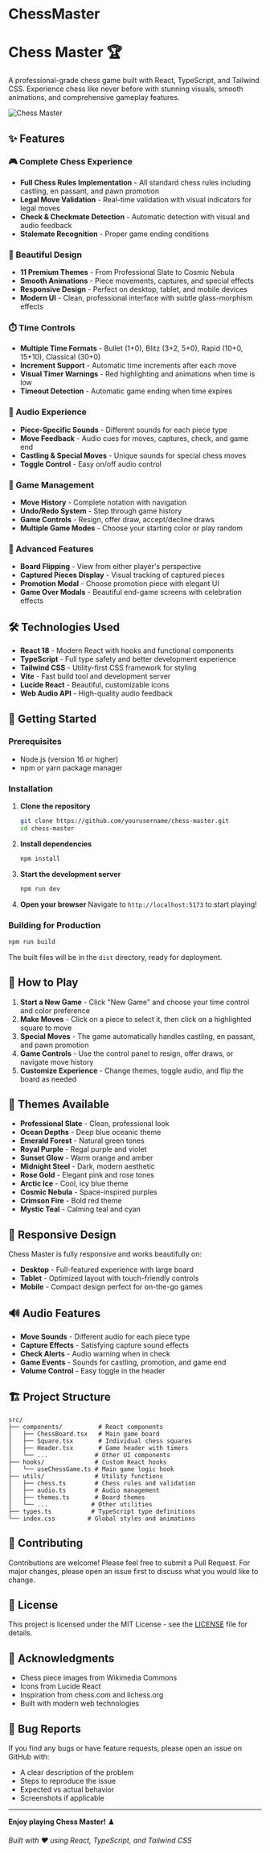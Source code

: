 # ChessMaster
# Chess Master 🏆

A professional-grade chess game built with React, TypeScript, and Tailwind CSS. Experience chess like never before with stunning visuals, smooth animations, and comprehensive gameplay features.

![Chess Master](https://images.unsplash.com/photo-1606092195730-5d7b9af1efc5?w=800&h=400&fit=crop&crop=center)

## ✨ Features

### 🎮 Complete Chess Experience
- **Full Chess Rules Implementation** - All standard chess rules including castling, en passant, and pawn promotion
- **Legal Move Validation** - Real-time validation with visual indicators for legal moves
- **Check & Checkmate Detection** - Automatic detection with visual and audio feedback
- **Stalemate Recognition** - Proper game ending conditions

### 🎨 Beautiful Design
- **11 Premium Themes** - From Professional Slate to Cosmic Nebula
- **Smooth Animations** - Piece movements, captures, and special effects
- **Responsive Design** - Perfect on desktop, tablet, and mobile devices
- **Modern UI** - Clean, professional interface with subtle glass-morphism effects

### ⏱️ Time Controls
- **Multiple Time Formats** - Bullet (1+0), Blitz (3+2, 5+0), Rapid (10+0, 15+10), Classical (30+0)
- **Increment Support** - Automatic time increments after each move
- **Visual Timer Warnings** - Red highlighting and animations when time is low
- **Timeout Detection** - Automatic game ending when time expires

### 🎵 Audio Experience
- **Piece-Specific Sounds** - Different sounds for each piece type
- **Move Feedback** - Audio cues for moves, captures, check, and game end
- **Castling & Special Moves** - Unique sounds for special chess moves
- **Toggle Control** - Easy on/off audio control

### 📝 Game Management
- **Move History** - Complete notation with navigation
- **Undo/Redo System** - Step through game history
- **Game Controls** - Resign, offer draw, accept/decline draws
- **Multiple Game Modes** - Choose your starting color or play random

### 🔄 Advanced Features
- **Board Flipping** - View from either player's perspective
- **Captured Pieces Display** - Visual tracking of captured pieces
- **Promotion Modal** - Choose promotion piece with elegant UI
- **Game Over Modals** - Beautiful end-game screens with celebration effects

## 🛠️ Technologies Used

- **React 18** - Modern React with hooks and functional components
- **TypeScript** - Full type safety and better development experience
- **Tailwind CSS** - Utility-first CSS framework for styling
- **Vite** - Fast build tool and development server
- **Lucide React** - Beautiful, customizable icons
- **Web Audio API** - High-quality audio feedback

## 🚀 Getting Started

### Prerequisites
- Node.js (version 16 or higher)
- npm or yarn package manager

### Installation

1. **Clone the repository**
   ```bash
   git clone https://github.com/yourusername/chess-master.git
   cd chess-master
   ```

2. **Install dependencies**
   ```bash
   npm install
   ```

3. **Start the development server**
   ```bash
   npm run dev
   ```

4. **Open your browser**
   Navigate to `http://localhost:5173` to start playing!

### Building for Production

```bash
npm run build
```

The built files will be in the `dist` directory, ready for deployment.

## 🎯 How to Play

1. **Start a New Game** - Click "New Game" and choose your time control and color preference
2. **Make Moves** - Click on a piece to select it, then click on a highlighted square to move
3. **Special Moves** - The game automatically handles castling, en passant, and pawn promotion
4. **Game Controls** - Use the control panel to resign, offer draws, or navigate move history
5. **Customize Experience** - Change themes, toggle audio, and flip the board as needed

## 🎨 Themes Available

- **Professional Slate** - Clean, professional look
- **Ocean Depths** - Deep blue oceanic theme
- **Emerald Forest** - Natural green tones
- **Royal Purple** - Regal purple and violet
- **Sunset Glow** - Warm orange and amber
- **Midnight Steel** - Dark, modern aesthetic
- **Rose Gold** - Elegant pink and rose tones
- **Arctic Ice** - Cool, icy blue theme
- **Cosmic Nebula** - Space-inspired purples
- **Crimson Fire** - Bold red theme
- **Mystic Teal** - Calming teal and cyan

## 📱 Responsive Design

Chess Master is fully responsive and works beautifully on:
- **Desktop** - Full-featured experience with large board
- **Tablet** - Optimized layout with touch-friendly controls
- **Mobile** - Compact design perfect for on-the-go games

## 🔊 Audio Features

- **Move Sounds** - Different audio for each piece type
- **Capture Effects** - Satisfying capture sound effects
- **Check Alerts** - Audio warning when in check
- **Game Events** - Sounds for castling, promotion, and game end
- **Volume Control** - Easy toggle in the header

## 🏗️ Project Structure

```
src/
├── components/          # React components
│   ├── ChessBoard.tsx   # Main game board
│   ├── Square.tsx       # Individual chess squares
│   ├── Header.tsx       # Game header with timers
│   └── ...             # Other UI components
├── hooks/              # Custom React hooks
│   └── useChessGame.ts # Main game logic hook
├── utils/              # Utility functions
│   ├── chess.ts        # Chess rules and validation
│   ├── audio.ts        # Audio management
│   ├── themes.ts       # Board themes
│   └── ...            # Other utilities
├── types.ts           # TypeScript type definitions
└── index.css         # Global styles and animations
```

## 🤝 Contributing

Contributions are welcome! Please feel free to submit a Pull Request. For major changes, please open an issue first to discuss what you would like to change.

## 📄 License

This project is licensed under the MIT License - see the [LICENSE](LICENSE) file for details.

## 🙏 Acknowledgments

- Chess piece images from Wikimedia Commons
- Icons from Lucide React
- Inspiration from chess.com and lichess.org
- Built with modern web technologies

## 🐛 Bug Reports

If you find any bugs or have feature requests, please open an issue on GitHub with:
- A clear description of the problem
- Steps to reproduce the issue
- Expected vs actual behavior
- Screenshots if applicable

---

**Enjoy playing Chess Master!** ♟️

*Built with ❤️ using React, TypeScript, and Tailwind CSS*
